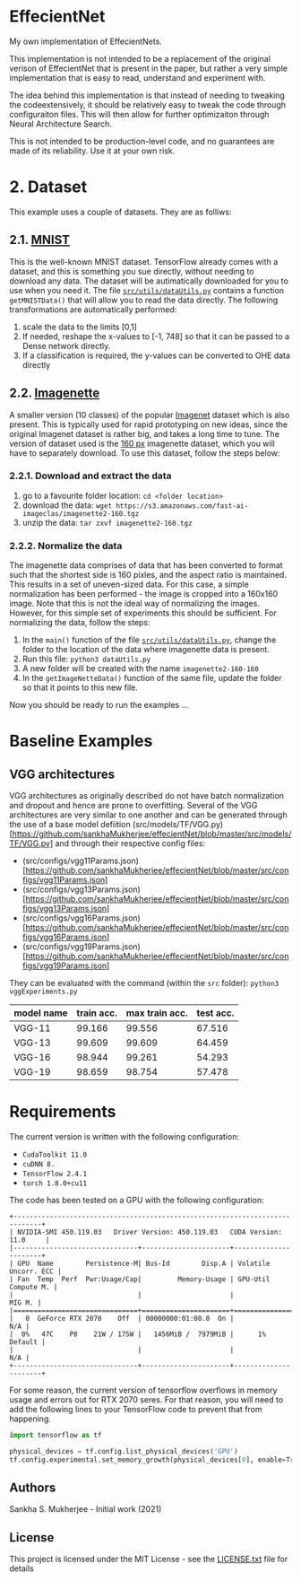 # EffecientNet

My own implementation of EffecientNets. 

This implementation is not intended to be a replacement of the original verison of EffecientNet
that is present in the paper, but rather a very simple implementation that is easy to read,
understand and experiment with. 

The idea behind this implementation is that instead of needing to tweaking the codeextensively, 
it should be relatively easy to tweak the code through configuraiton files. This will then
allow for further optimizaiton through Neural Architecture Search.

This is not intended to be production-level code, and no guarantees are made of its reliability.
Use it at your own risk.

# 2. Dataset

This example uses a couple of datasets. They are as folliws:

## 2.1. [MNIST](http://yann.lecun.com/exdb/mnist/)

This is the well-known MNIST dataset. TensorFlow already comes with a dataset, and this is something
you sue directly, without needing to download any data. The dataset will be autimatically downloaded
for you to use when you need it. The file 
[`src/utils/dataUtils.py`](https://github.com/sankhaMukherjee/effecientNet/blob/master/src/utils/dataUtils.py) 
contains a function `getMNISTData()` 
that will allow you to read the data directly. The following transformations are automatically performed:

1. scale the data to the limits [0,1]
2. If needed, reshape the x-values to [-1, 748] so that it can be passed to a Dense network directly.
3. If a classification is required, the y-values can be converted to OHE data directly

## 2.2. [Imagenette](https://github.com/fastai/imagenette)

A smaller version (10 classes) of the popular [Imagenet](https://www.image-net.org/) dataset which
is also present. This is typically used for rapid prototyping on new ideas, since the original
Imagenet dataset is rather big, and takes a long time to tune. The version of dataset used is the
[160 px](https://s3.amazonaws.com/fast-ai-imageclas/imagenette2-160.tgz) imagenette dataset, which
you will have to separately download. To use this dataset, follow the steps below:

### 2.2.1. Download and extract the data

1. go to a favourite folder location: `cd <folder location>`
2. download the data: `wget https://s3.amazonaws.com/fast-ai-imageclas/imagenette2-160.tgz`
3. unzip the data: `tar zxvf imagenette2-160.tgz`

### 2.2.2. Normalize the data

The imagenette data comprises of data that has been converted to format such that the shortest side is
160 pixles, and the aspect ratio is maintained. This results in a set of uneven-sized data. For this
case, a simple normalization has been performed - the image is cropped into a 160x160 image. Note that
this is not the ideal way of normalizing the images. However, for this simple set of experiments this
should be sufficient. For normalizing the data, follow the steps:

1. In the `main()` function of the file  [`src/utils/dataUtils.py`](https://github.com/sankhaMukherjee/effecientNet/blob/master/src/utils/dataUtils.py), change the folder to the location of the data where imagenette data is present. 
2. Run this file: `python3 dataUtils.py`
3. A new folder will be created with the name `imagenette2-160-160`
4. In the `getImageNetteData()` function of the same file, update the folder so that it points to this new file.

Now you should be ready to run the examples ...

# Baseline Examples

## VGG architectures

VGG architectures as originally described do not have batch normalization and dropout and hence are prone
to overfitting. Several of the VGG architectures are very similar to one another and can be generated through
the use of a base model defiition 
(src/models/TF/VGG.py)[https://github.com/sankhaMukherjee/effecientNet/blob/master/src/models/TF/VGG.py]
and through their respective config files:

 - (src/configs/vgg11Params.json)[https://github.com/sankhaMukherjee/effecientNet/blob/master/src/configs/vgg11Params.json]
 - (src/configs/vgg13Params.json)[https://github.com/sankhaMukherjee/effecientNet/blob/master/src/configs/vgg13Params.json]
 - (src/configs/vgg16Params.json)[https://github.com/sankhaMukherjee/effecientNet/blob/master/src/configs/vgg16Params.json]
 - (src/configs/vgg19Params.json)[https://github.com/sankhaMukherjee/effecientNet/blob/master/src/configs/vgg19Params.json]

They can be evaluated with the command (within the `src` folder): `python3 vggExperiments.py`

|    model name      | train acc. | max train acc. |  test acc. |
|--------------------|------------|----------------|------------|
|VGG-11              |     99.166 |         99.556 |     67.516 |
|VGG-13              |     99.609 |         99.609 |     64.459 |
|VGG-16              |     98.944 |         99.261 |     54.293 |
|VGG-19              |     98.659 |         98.754 |     57.478 |



# Requirements

The current version is written with the following configuration:

 - `CudaToolkit 11.0`
 - `cuDNN 8.`
 - `TensorFlow 2.4.1`
 - `torch 1.8.0+cu11`

The code has been tested on a GPU with the following configuration: 

```
+-----------------------------------------------------------------------------+
| NVIDIA-SMI 450.119.03   Driver Version: 450.119.03   CUDA Version: 11.0     |
|-------------------------------+----------------------+----------------------+
| GPU  Name        Persistence-M| Bus-Id        Disp.A | Volatile Uncorr. ECC |
| Fan  Temp  Perf  Pwr:Usage/Cap|         Memory-Usage | GPU-Util  Compute M. |
|                               |                      |               MIG M. |
|===============================+======================+======================|
|   0  GeForce RTX 2070    Off  | 00000000:01:00.0  On |                  N/A |
|  0%   47C    P8    21W / 175W |   1456MiB /  7979MiB |      1%      Default |
|                               |                      |                  N/A |
+-------------------------------+----------------------+----------------------+
```

For some reason, the current version of tensorflow overflows in memory usage and
errors out for RTX 2070 seres. For that reason, you will need to add the following
lines to your TensorFlow code to prevent that from happening.

```python
import tensorflow as tf

physical_devices = tf.config.list_physical_devices('GPU')
tf.config.experimental.set_memory_growth(physical_devices[0], enable=True)
```

## Authors

Sankha S. Mukherjee - Initial work (2021)

## License

This project is licensed under the MIT License - see the [LICENSE.txt](LICENSE.txt) file for details
